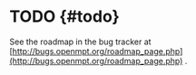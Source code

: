 
TODO {#todo}
====


See the roadmap in the bug tracker at
[http://bugs.openmpt.org/roadmap_page.php](http://bugs.openmpt.org/roadmap_page.php)
.

